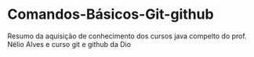 # Comandos-Básicos-Git-github 

Resumo da aquisição de conhecimento dos cursos java compelto do prof. Nélio Alves e curso git e github da Dio
